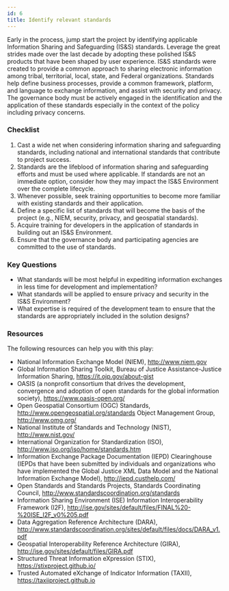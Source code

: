 ```yaml
---
id: 6
title: Identify relevant standards
---
```


Early in the process, jump start the project by identifying applicable Information Sharing and Safeguarding (IS&S) standards. Leverage the great strides made over the last decade by adopting these polished IS&S products that have been shaped by user experience. IS&S standards were created to provide a common approach to sharing electronic information among tribal, territorial, local, state, and Federal organizations. Standards help define business processes, provide a common framework, platform, and language to exchange information, and assist with security and privacy. The governance body must be actively engaged in the identification and the application of these standards especially in the context of the policy including privacy concerns.

### Checklist
1. Cast a wide net when considering information sharing and safeguarding standards, including national and international standards that contribute to project success.
2. Standards are the lifeblood of information sharing and safeguarding efforts and must be used where applicable. If standards are not an immediate option, consider how they may impact the IS&S Environment over the complete lifecycle.
3. Whenever possible, seek training opportunities to become more familiar with existing standards and their application.
4. Define a specific list of standards that will become the basis of the project (e.g., NIEM, security, privacy, and geospatial standards).
5. Acquire training for developers in the application of standards in building out an IS&S Environment.
6. Ensure that the governance body and participating agencies are committed to the use of standards.

### Key Questions
- What standards will be most helpful in expediting information exchanges in less time for development and implementation?
- What standards will be applied to ensure privacy and security in the IS&S Environment?
- What expertise is required of the development team to ensure that the standards are appropriately included in the solution designs?

### Resources
The following resources can help you with this play:
- National Information Exchange Model (NIEM), http://www.niem.gov
- Global Information Sharing Toolkit, Bureau of Justice Assistance-Justice Information Sharing, https://it.ojp.gov/about-gist
- OASIS (a nonprofit consortium that drives the development, convergence and adoption of open standards for the global information society), https://www.oasis-open.org/
- Open Geospatial Consortium (OGC) Standards, http://www.opengeospatial.org/standards
Object Management Group, http://www.omg.org/
- National Institute of Standards and Technology (NIST), http://www.nist.gov/
- International Organization for Standardization (ISO), http://www.iso.org/iso/home/standards.htm
- Information Exchange Package Documentation (IEPD) Clearinghouse (IEPDs that have been submitted by individuals and organizations who have implemented the Global Justice XML Data Model and the National Information Exchange Model), http://iepd.custhelp.com/
- Open Standards and Standards Projects, Standards Coordinating Council, http://www.standardscoordination.org/standards
- Information Sharing Environment (ISE) Information Interoperability Framework (I2F), http://ise.gov/sites/default/files/FINAL%20-%20ISE_I2F_v0%205.pdf
- Data Aggregation Reference Architecture (DARA), http://www.standardscoordination.org/sites/default/files/docs/DARA_v1.pdf
- Geospatial Interoperability Reference Architecture (GIRA), http://ise.gov/sites/default/files/GIRA.pdf
- Structured Threat Information eXpression (STIX), https://stixproject.github.io/
- Trusted Automated eXchange of Indicator Information (TAXII), https://taxiiproject.github.io 

